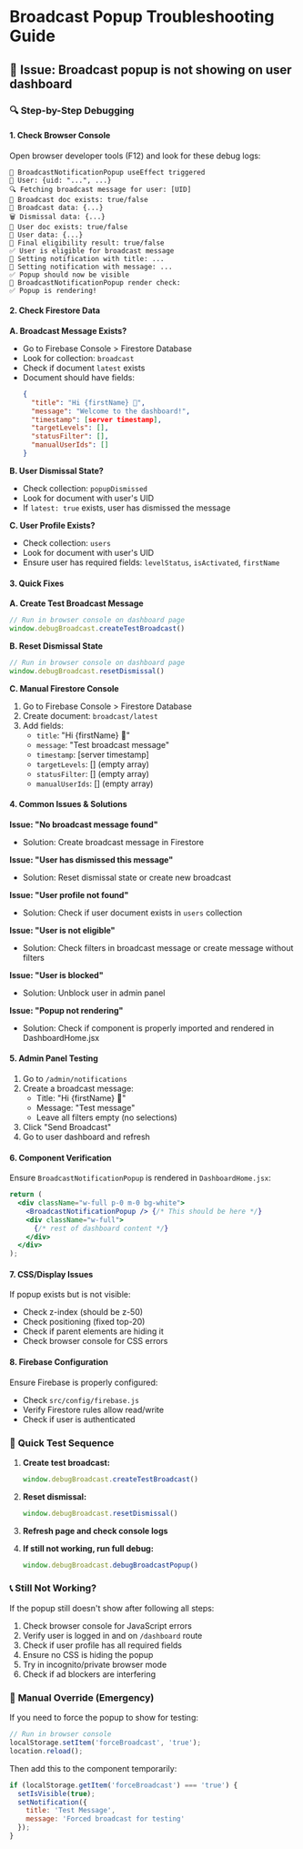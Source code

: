 # Broadcast Popup Troubleshooting Guide

## 🚨 Issue: Broadcast popup is not showing on user dashboard

### 🔍 Step-by-Step Debugging

#### 1. **Check Browser Console**
Open browser developer tools (F12) and look for these debug logs:
```
🎯 BroadcastNotificationPopup useEffect triggered
👤 User: {uid: "...", ...}
🔍 Fetching broadcast message for user: [UID]
📢 Broadcast doc exists: true/false
📢 Broadcast data: {...}
🗑️ Dismissal data: {...}
👤 User doc exists: true/false
👤 User data: {...}
🎯 Final eligibility result: true/false
✅ User is eligible for broadcast message
📝 Setting notification with title: ...
📝 Setting notification with message: ...
✅ Popup should now be visible
🎨 BroadcastNotificationPopup render check:
✅ Popup is rendering!
```

#### 2. **Check Firestore Data**

**A. Broadcast Message Exists?**
- Go to Firebase Console > Firestore Database
- Look for collection: `broadcast`
- Check if document `latest` exists
- Document should have fields:
  ```json
  {
    "title": "Hi {firstName} 👋",
    "message": "Welcome to the dashboard!",
    "timestamp": [server timestamp],
    "targetLevels": [],
    "statusFilter": [],
    "manualUserIds": []
  }
  ```

**B. User Dismissal State?**
- Check collection: `popupDismissed`
- Look for document with user's UID
- If `latest: true` exists, user has dismissed the message

**C. User Profile Exists?**
- Check collection: `users`
- Look for document with user's UID
- Ensure user has required fields: `levelStatus`, `isActivated`, `firstName`

#### 3. **Quick Fixes**

**A. Create Test Broadcast Message**
```javascript
// Run in browser console on dashboard page
window.debugBroadcast.createTestBroadcast()
```

**B. Reset Dismissal State**
```javascript
// Run in browser console on dashboard page
window.debugBroadcast.resetDismissal()
```

**C. Manual Firestore Console**
1. Go to Firebase Console > Firestore Database
2. Create document: `broadcast/latest`
3. Add fields:
   - `title`: "Hi {firstName} 👋"
   - `message`: "Test broadcast message"
   - `timestamp`: [server timestamp]
   - `targetLevels`: [] (empty array)
   - `statusFilter`: [] (empty array)
   - `manualUserIds`: [] (empty array)

#### 4. **Common Issues & Solutions**

**Issue: "No broadcast message found"**
- Solution: Create broadcast message in Firestore

**Issue: "User has dismissed this message"**
- Solution: Reset dismissal state or create new broadcast

**Issue: "User profile not found"**
- Solution: Check if user document exists in `users` collection

**Issue: "User is not eligible"**
- Solution: Check filters in broadcast message or create message without filters

**Issue: "User is blocked"**
- Solution: Unblock user in admin panel

**Issue: "Popup not rendering"**
- Solution: Check if component is properly imported and rendered in DashboardHome.jsx

#### 5. **Admin Panel Testing**

1. Go to `/admin/notifications`
2. Create a broadcast message:
   - Title: "Hi {firstName} 👋"
   - Message: "Test message"
   - Leave all filters empty (no selections)
3. Click "Send Broadcast"
4. Go to user dashboard and refresh

#### 6. **Component Verification**

Ensure `BroadcastNotificationPopup` is rendered in `DashboardHome.jsx`:
```jsx
return (
  <div className="w-full p-0 m-0 bg-white">
    <BroadcastNotificationPopup /> {/* This should be here */}
    <div className="w-full">
      {/* rest of dashboard content */}
    </div>
  </div>
);
```

#### 7. **CSS/Display Issues**

If popup exists but is not visible:
- Check z-index (should be z-50)
- Check positioning (fixed top-20)
- Check if parent elements are hiding it
- Check browser console for CSS errors

#### 8. **Firebase Configuration**

Ensure Firebase is properly configured:
- Check `src/config/firebase.js`
- Verify Firestore rules allow read/write
- Check if user is authenticated

### 🎯 **Quick Test Sequence**

1. **Create test broadcast:**
   ```javascript
   window.debugBroadcast.createTestBroadcast()
   ```

2. **Reset dismissal:**
   ```javascript
   window.debugBroadcast.resetDismissal()
   ```

3. **Refresh page and check console logs**

4. **If still not working, run full debug:**
   ```javascript
   window.debugBroadcast.debugBroadcastPopup()
   ```

### 📞 **Still Not Working?**

If the popup still doesn't show after following all steps:

1. Check browser console for JavaScript errors
2. Verify user is logged in and on `/dashboard` route
3. Check if user profile has all required fields
4. Ensure no CSS is hiding the popup
5. Try in incognito/private browser mode
6. Check if ad blockers are interfering

### 🔧 **Manual Override (Emergency)**

If you need to force the popup to show for testing:

```javascript
// Run in browser console
localStorage.setItem('forceBroadcast', 'true');
location.reload();
```

Then add this to the component temporarily:
```javascript
if (localStorage.getItem('forceBroadcast') === 'true') {
  setIsVisible(true);
  setNotification({
    title: 'Test Message',
    message: 'Forced broadcast for testing'
  });
}
``` 